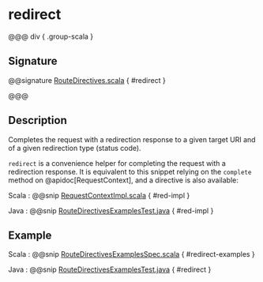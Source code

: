 # redirect

@@@ div { .group-scala }

## Signature

@@signature [RouteDirectives.scala](/akka-http/src/main/scala/akka/http/scaladsl/server/directives/RouteDirectives.scala) { #redirect }

@@@

## Description

Completes the request with a redirection response to a given target URI and of a given redirection type (status code).

`redirect` is a convenience helper for completing the request with a redirection response.
It is equivalent to this snippet relying on the `complete` method on @apidoc[RequestContext], and a directive is also available:

Scala
:   @@snip [RequestContextImpl.scala](/akka-http/src/main/scala/akka/http/scaladsl/server/RequestContextImpl.scala) { #red-impl }

Java
:  @@snip [RouteDirectivesExamplesTest.java]($test$/java/docs/http/javadsl/server/directives/RouteDirectivesExamplesTest.java) { #red-impl }

## Example

Scala
:  @@snip [RouteDirectivesExamplesSpec.scala]($test$/scala/docs/http/scaladsl/server/directives/RouteDirectivesExamplesSpec.scala) { #redirect-examples }

Java
:  @@snip [RouteDirectivesExamplesTest.java]($test$/java/docs/http/javadsl/server/directives/RouteDirectivesExamplesTest.java) { #redirect }
